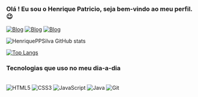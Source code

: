 ### Olá ! Eu sou o Henrique Patricio, seja bem-vindo ao meu perfil.  😉

[![Blog](https://img.shields.io/badge/Instagram-E4405F?style=for-the-badge&logo=instagram&logoColor=white)](https://www.instagram.com/vlghppp/)
[![Blog](https://img.shields.io/badge/LinkedIn-0077B5?style=for-the-badge&logo=linkedin&logoColor=white)](https://www.linkedin.com/in/ohenriquepatricio/)
[![Blog](https://img.shields.io/badge/GitHub-100000?style=for-the-badge&logo=github&logoColor=white)](https://github.com/vlghpp)

![HenriquePPSilva GitHub stats](https://github-readme-stats.vercel.app/api?username=HenriquePPSilva&show_icons=true&theme=dracula)

[![Top Langs](https://github-readme-stats.vercel.app/api/top-langs/?username=HenriquePPSilva&layout=donut-vertical&theme=dracula)](https://github.com/HenriquePPSilva/github-readme-stats)

### Tecnologias que uso no meu dia-a-dia

<div style="display: inline_block"><br/>
    <img alt="HTML5" src="https://img.shields.io/badge/HTML5-E34F26?style=for-the-badge&logo=html5&logoColor=white" />
    <img alt="CSS3" src="	https://img.shields.io/badge/CSS3-1572B6?style=for-the-badge&logo=css3&logoColor=white" />
    <img alt="JavaScript" src="https://img.shields.io/badge/JavaScript-F7DF1E?style=for-the-badge&logo=javascript&logoColor=black" />
    <img alt="Java" src="https://img.shields.io/badge/Java-ED8B00?style=for-the-badge&logo=openjdk&logoColor=white" />
    <img alt="Git" src="https://img.shields.io/badge/GIT-E44C30?style=for-the-badge&logo=git&logoColor=white" />

</div>
